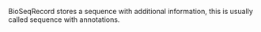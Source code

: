 BioSeqRecord stores a sequence with additional information, this is usually called sequence with annotations.

